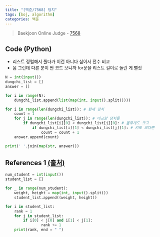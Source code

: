 ```yaml
---
title: "[백준/7568] 덩치"
tags: [boj, algorithm]
categories: 백준
---
```

> Baekjoon Online Judge - [7568](https://www.acmicpc.net/problem/7568)

## Code (Python)

* 리스트 정렬해서 풀다가 이건 아니다 싶어서 전수 비교
* 음 그런데 다른 분이 짠 코드 보니까 for문을 리스트 길이로 돌린 게 뻘짓

```py
N = int(input())
dungchi_list = []
answer = []

for i in range(N):
    dungchi_list.append(list(map(int, input().split())))

for i in range(len(dungchi_list)): # 현재 덩치
    count = 1
    for j in range(len(dungchi_list)): # 비교할 덩치들
        if dungchi_list[i][0] < dungchi_list[j][0]: # 몸무게도 크고
            if dungchi_list[i][1] < dungchi_list[j][1]: # 키도 크다면
                count = count + 1
    answer.append(count)

print(' '.join(map(str, answer)))
```

## References 1 [(출처)](https://claude-u.tistory.com/122)

```python
num_student = int(input())
student_list = []

for _ in range(num_student):
    weight, height = map(int, input().split())
    student_list.append((weight, height))

for i in student_list:
    rank = 1
    for j in student_list:
        if i[0] < j[0] and i[1] < j[1]:
                rank += 1
    print(rank, end = " ")
```
